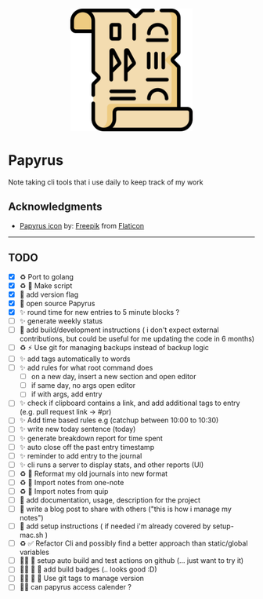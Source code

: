 
<p align="center">
  <img width="250" src="papyrus.png">
</p>

# Papyrus

Note taking cli tools that i use daily to keep track of my work

## Acknowledgments

* [Papyrus icon](https://www.flaticon.com/free-icon/papyrus_3068712) by: [Freepik](https://www.freepik.com) from [Flaticon](https://www.flaticon.com/)

---

## TODO

* [x] ♻️ Port to golang
* [x] ♻️ 🚀 Make script
* [x] 🎨 add version flag
* [x] 🎉 open source Papyrus
* [x] ✨ round time for new entries to 5 minute blocks ?
* [ ] ✨ generate weekly status
* [ ] 📒 add build/development instructions ( i don't expect external contributions, but could be useful for me updating the code in 6 months)
* [ ] ♻️ ⚡️ Use git for managing backups instead of backup logic
* [ ] ✨ add tags automatically to words
* [ ] ✨ add rules for what root command does
  * [ ] on a new day, insert a new section and open editor
  * [ ] if same day, no args open editor
  * [ ] if with args, add entry
* [ ] ✨ check if clipboard contains a link, and add additional tags to entry (e.g. pull request link -> #pr)
* [ ] ✨ Add time based rules e.g (catchup between 10:00 to 10:30)
* [ ] ✨ write new today sentence (today)
* [ ] ✨ generate breakdown report for time spent
* [ ] ✨ auto close off the past entry timestamp
* [ ] ✨ reminder to add entry to the journal
* [ ] ✨ cli runs a server to display stats, and other reports (UI)
* [ ] ♻️ 🎨 Reformat my old journals into new format
* [ ] ♻️ 🎨 Import notes from one-note
* [ ] ♻️ 🎨 Import notes from quip
* [ ] 📒 add documentation, usage, description for the project
* [ ] 📒 write a blog post to share with others ("this is how i manage my notes")
* [ ] 📒 add setup instructions ( if needed i'm already covered by setup-mac.sh )
* [ ] ♻️ ✅ Refactor Cli and possibly find a better approach than static/global variables
* [ ] 🤷‍♀️ 🚀 setup auto build and test actions on github (... just want to try it)
* [ ] 🤷‍♀️ 🚀 🎨 add build badges (.. looks good :D)
* [ ] 🤷‍♀️ 🚀 🎨 Use git tags to manage version
* [ ] 🤷‍♀️ can papyrus access calender ?

